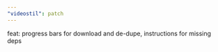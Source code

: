 ```yaml
---
"videostil": patch
---
```


feat: progress bars for download and de-dupe, instructions for missing deps
